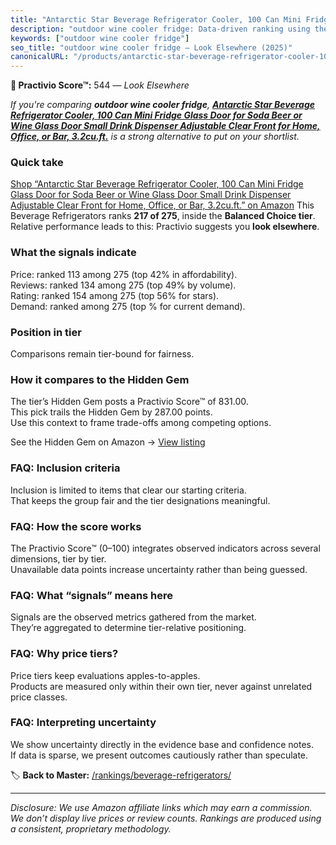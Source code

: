 ```yaml
---
title: "Antarctic Star Beverage Refrigerator Cooler, 100 Can Mini Fridge Glass Door for Soda Beer or Wine Glass Door Small Drink Dispenser Adjustable Clear Front for Home, Office, or Bar, 3.2cu.ft."
description: "outdoor wine cooler fridge: Data-driven ranking using the Practivio Score™. Positioned by quality, value, demand, findability, momentum."
keywords: ["outdoor wine cooler fridge"]
seo_title: "outdoor wine cooler fridge — Look Elsewhere (2025)"
canonicalURL: "/products/antarctic-star-beverage-refrigerator-cooler-100-can-mini-fridge-glass-door-for-soda-beer-or-wine-glass-door-small-drink-dispenser-adjustable-clear-front-for-home-office-or-bar-32cuft-B07V2MBCXW/"
---
```


**🚫 Practivio Score™:** 544 — _Look Elsewhere_


*If you're comparing **outdoor wine cooler fridge**, **[Antarctic Star Beverage Refrigerator Cooler, 100 Can Mini Fridge Glass Door for Soda Beer or Wine Glass Door Small Drink Dispenser Adjustable Clear Front for Home, Office, or Bar, 3.2cu.ft.](https://www.amazon.com/dp/B07V2MBCXW?tag=practivio-20)** is a strong alternative to put on your shortlist.*
### Quick take
[Shop “Antarctic Star Beverage Refrigerator Cooler, 100 Can Mini Fridge Glass Door for Soda Beer or Wine Glass Door Small Drink Dispenser Adjustable Clear Front for Home, Office, or Bar, 3.2cu.ft.” on Amazon](https://www.amazon.com/dp/B07V2MBCXW?tag=practivio-20)
This Beverage Refrigerators ranks **217 of 275**, inside the **Balanced Choice tier**.  
Relative performance leads to this: Practivio suggests you **look elsewhere**.

### What the signals indicate
Price: ranked 113 among 275 (top 42% in affordability).  
Reviews: ranked 134 among 275 (top 49% by volume).  
Rating: ranked 154 among 275 (top 56% for stars).  
Demand: ranked  among 275 (top % for current demand).

### Position in tier
Comparisons remain tier-bound for fairness.

### How it compares to the Hidden Gem
The tier’s Hidden Gem posts a Practivio Score™ of 831.00.  
This pick trails the Hidden Gem by 287.00 points.  
Use this context to frame trade-offs among competing options.  

See the Hidden Gem on Amazon → [View listing](https://www.amazon.com/dp/B0786TJC33?tag=practivio-20)

### FAQ: Inclusion criteria
Inclusion is limited to items that clear our starting criteria.  
That keeps the group fair and the tier designations meaningful.

### FAQ: How the score works
The Practivio Score™ (0–100) integrates observed indicators across several dimensions, tier by tier.  
Unavailable data points increase uncertainty rather than being guessed.

### FAQ: What “signals” means here
Signals are the observed metrics gathered from the market.  
They’re aggregated to determine tier-relative positioning.

### FAQ: Why price tiers?
Price tiers keep evaluations apples-to-apples.  
Products are measured only within their own tier, never against unrelated price classes.

### FAQ: Interpreting uncertainty
We show uncertainty directly in the evidence base and confidence notes.  
If data is sparse, we present outcomes cautiously rather than speculate.


🏷️ **Back to Master:** [/rankings/beverage-refrigerators/](/rankings/beverage-refrigerators/)

---
_Disclosure: We use Amazon affiliate links which may earn a commission. We don’t display live prices or review counts. Rankings are produced using a consistent, proprietary methodology._
